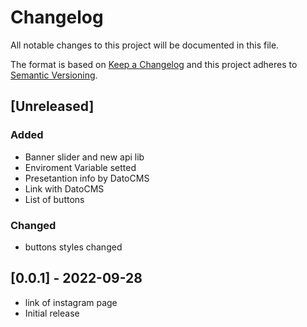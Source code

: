 # Changelog

All notable changes to this project will be documented in this file.

The format is based on [Keep a Changelog](http://keepachangelog.com/en/1.0.0/)
and this project adheres to [Semantic Versioning](http://semver.org/spec/v2.0.0.html).

## [Unreleased]

### Added
- Banner slider and new api lib
- Enviroment Variable setted
- Presetantion info by DatoCMS
- Link with DatoCMS
- List of buttons

### Changed
- buttons styles changed

## [0.0.1] - 2022-09-28

- link of instagram page
- Initial release

